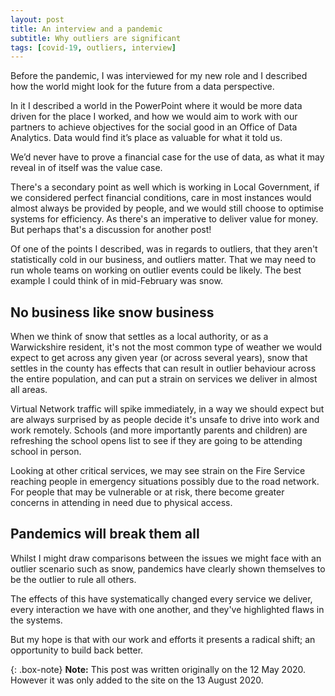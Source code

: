 ```yaml
---
layout: post
title: An interview and a pandemic
subtitle: Why outliers are significant
tags: [covid-19, outliers, interview]
---
```


Before the pandemic, I was interviewed for my new role and I described how the world might look for the future from a data perspective.

In it I described a world in the PowerPoint where it would be more data driven for the place I worked, and how we would aim to work with our partners to achieve objectives for the social good in an Office of Data Analytics. Data would find it’s place as valuable for what it told us.

We’d never have to prove a financial case for the use of data, as what it may reveal in of itself was the value case.

There's a secondary point as well which is working in Local Government, if we considered perfect financial conditions, care in most instances would almost always be provided by people, and we would still choose to optimise systems for efficiency. As there's an imperative to deliver value for money. But perhaps that's a discussion for another post!

Of one of the points I described, was in regards to outliers, that they aren't statistically cold in our business, and outliers matter. That we may need to run whole teams on working on outlier events could be likely. The best example I could think of in mid-February was snow.

## No business like snow business

When we think of snow that settles as a local authority, or as a Warwickshire resident, it's not the most common type of weather we would expect to get across any given year (or across several years), snow that settles in the county has effects that can result in outlier behaviour across the entire population, and can put a strain on services we deliver in almost all areas. 

Virtual Network traffic will spike immediately, in a way we should expect but are always surprised by as people decide it's unsafe to drive into work and work remotely. Schools (and more importantly parents and children) are refreshing the school opens list to see if they are going to be attending school in person.

Looking at other critical services, we may see strain on the Fire Service reaching people in emergency situations possibly due to the road network. For people that may be vulnerable or at risk, there become greater concerns in attending in need due to physical access.

## Pandemics will break them all

Whilst I might draw comparisons between the issues we might face with an outlier scenario such as snow, pandemics have clearly shown themselves to be the outlier to rule all others.

The effects of this have systematically changed every service we deliver, every interaction we have with one another, and they've highlighted flaws in the systems.

But my hope is that with our work and efforts it presents a radical shift; an opportunity to build back better.

{: .box-note}
**Note:** This post was written originally on the 12 May 2020. However it was only added to the site on the 13 August 2020.
